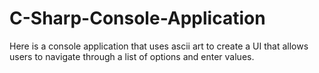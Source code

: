 # C-Sharp-Console-Application
Here is a console application that uses ascii art to create a UI that allows users to navigate through a list of options and enter values. 
